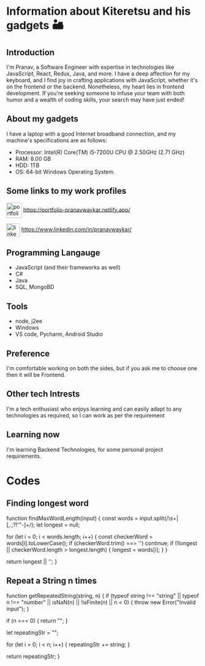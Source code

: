 # Information about Kiteretsu and his gadgets 🏜

## Introduction

I'm Pranav, a Software Engineer with expertise in technologies like JavaScript, React, Redux, Java, and more. I have a deep affection for my keyboard, and I find joy in crafting applications with JavaScript, whether it's on the frontend or the backend. Nonetheless, my heart lies in frontend development. If you're seeking someone to infuse your team with both humor and a wealth of coding skills, your search may have just ended!

## About my gadgets

I have a laptop with a good Internet broadband connection, and my machine's specifications are as follows:

- Processor: Intel(R) Core(TM) i5-7200U CPU @ 2.50GHz (2.71 GHz)
- RAM: 8.00 GB
- HDD: 1TB
- OS: 64-bit Windows Operating System.

## Some links to my work profiles

<a href="https://portfolio-pranavwaykar.netlify.app/" target="blank"><img align="center" src="https://cdn.pixabay.com/photo/2016/08/20/05/38/avatar-1606916_1280.png" alt="portfolio-icon" height="40" width="40" /></a>
https://portfolio-pranavwaykar.netlify.app/


<a href="https://www.linkedin.com/in/pranavwaykar/" target="blank"><img align="center" src="https://raw.githubusercontent.com/rahuldkjain/github-profile-readme-generator/master/src/images/icons/Social/linked-in-alt.svg" alt="linkedin-icon" height="35" width="35" /></a>
https://www.linkedin.com/in/pranavwaykar/

## Programming Langauge

- JavaScript (and their frameworks as well)
- C#
- Java
- SQL, MongoBD

## Tools

- node, j2ee
- Windows
- VS code, Pycharm, Android Studio

## Preference

I'm comfortable working on both the sides, but if you ask me to choose one then it will be Frontend.

## Other tech Intrests

I'm a tech enthusiast who enjoys learning and can easily adapt to any technologies as required, so I can work as per the requirement

## Learning now

I'm learning Backend Technologies, for some personal project requirements.

# Codes

## Finding longest word

function findMaxWordLength(input) {
  const words = input.split(/\s+|[,.;?!'"-]+/);
  let longest = null;

  for (let i = 0; i < words.length; i++) {
    const checkerWord = words[i].toLowerCase();
    if (checkerWord.trim() === '') continue;
    if (!longest || checkerWord.length > longest.length) {
      longest = words[i];
    }
  }

  return longest || '';
}

## Repeat a String n times

function getRepeatedString(string, n) {
  if (typeof string !== "string" || typeof n !== "number" || isNaN(n) || !isFinite(n) || n < 0) {
    throw new Error("Invalid input");
  }

  if (n === 0) {
    return "";
  }

  let repeatingStr = "";

  for (let i = 0; i < n; i++) {
    repeatingStr += string;
  }

  return repeatingStr;
}
